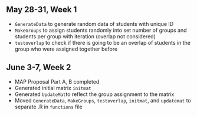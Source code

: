 ## May 28-31, Week 1
- `GenerateData` to generate random data of students with unique ID
- `MakeGroups` to assign students randomly into set number of groups
and students per group with iteration (overlap not considered)
- `testoverlap` to check if there is going to be an overlap of students
in the group who were assigned together before

## June 3-7, Week 2
- MAP Proposal Part A, B completed
- Generated initial matrix `initmat`
- Generated `UpdateMat`to reflect the group assignment to the matrix
- Moved `GenerateData`, `MakeGroups`, `testoverlap`, `initmat`, and `updatemat`
to separate .R in `functions` file